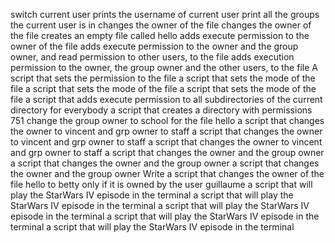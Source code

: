 switch current user
prints the username of current user
print all the groups the current user is in
changes the owner of the file
changes the owner of the file
creates an empty file called hello
adds execute permission to the owner of the file
adds execute permission to the owner and the group owner, and read permission to other users, to the file
adds execution permission to the owner, the group owner and the other users, to the file
A script that sets the permission to the file
a script that sets the mode of the file
a script that sets the mode of the file
a script that sets the mode of the file
a script that adds execute permission to all subdirectories of the current directory for everybody
a script that creates a directory with permissions 751
change the group owner to school for the file hello
a script that changes the owner to vincent and grp owner to staff
a script that changes the owner to vincent and grp owner to staff
a script that changes the owner to vincent and grp owner to staff
a script that changes the owner and the group owner
a script that changes the owner and the group owner
a script that changes the owner and the group owner
Write a script that changes the owner of the file hello to betty only if it is owned by the user guillaume
a script that will play the StarWars IV episode in the terminal
a script that will play the StarWars IV episode in the terminal
a script that will play the StarWars IV episode in the terminal
a script that will play the StarWars IV episode in the terminal
a script that will play the StarWars IV episode in the terminal
